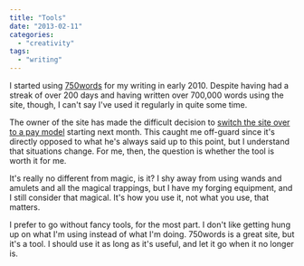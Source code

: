 ```yaml
---
title: "Tools"
date: "2013-02-11"
categories: 
  - "creativity"
tags: 
  - "writing"
---
```


I started using [750words](http://750words.com) for my writing in early 2010. Despite having had a streak of over 200 days and having written over 700,000 words using the site, though, I can't say I've used it regularly in quite some time.

The owner of the site has made the difficult decision to [switch the site over to a pay model](http://750words.tumblr.com/post/42338373655/the-plan-for-750-words) starting next month. This caught me off-guard since it's directly opposed to what he's always said up to this point, but I understand that situations change. For me, then, the question is whether the tool is worth it for me.

It's really no different from magic, is it? I shy away from using wands and amulets and all the magical trappings, but I have my forging equipment, and I still consider that magical. It's how you use it, not what you use, that matters.

I prefer to go without fancy tools, for the most part. I don't like getting hung up on what I'm using instead of what I'm doing. 750words is a great site, but it's a tool. I should use it as long as it's useful, and let it go when it no longer is.
